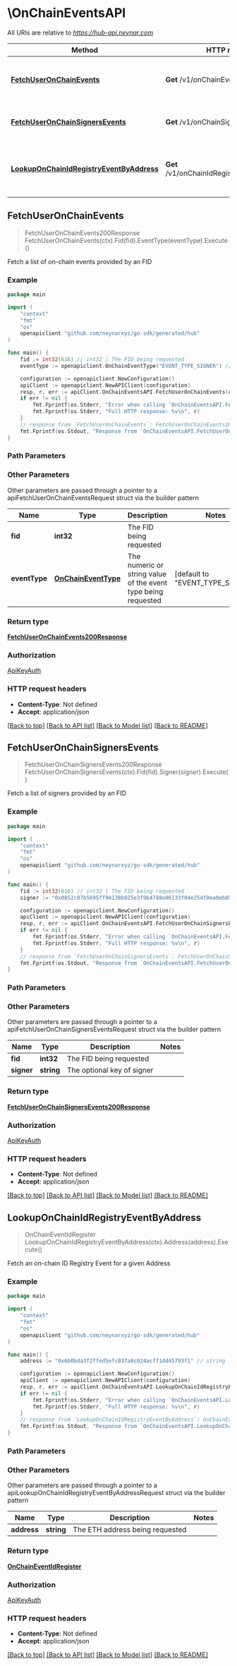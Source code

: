 # \OnChainEventsAPI

All URIs are relative to *https://hub-api.neynar.com*

Method | HTTP request | Description
------------- | ------------- | -------------
[**FetchUserOnChainEvents**](OnChainEventsAPI.md#FetchUserOnChainEvents) | **Get** /v1/onChainEventsByFid | Fetch a list of on-chain events provided by an FID
[**FetchUserOnChainSignersEvents**](OnChainEventsAPI.md#FetchUserOnChainSignersEvents) | **Get** /v1/onChainSignersByFid | Fetch a list of signers provided by an FID
[**LookupOnChainIdRegistryEventByAddress**](OnChainEventsAPI.md#LookupOnChainIdRegistryEventByAddress) | **Get** /v1/onChainIdRegistryEventByAddress | Fetch an on-chain ID Registry Event for a given Address



## FetchUserOnChainEvents

> FetchUserOnChainEvents200Response FetchUserOnChainEvents(ctx).Fid(fid).EventType(eventType).Execute()

Fetch a list of on-chain events provided by an FID



### Example

```go
package main

import (
	"context"
	"fmt"
	"os"
	openapiclient "github.com/neynarxyz/go-sdk/generated/hub"
)

func main() {
	fid := int32(616) // int32 | The FID being requested
	eventType := openapiclient.OnChainEventType("EVENT_TYPE_SIGNER") // OnChainEventType | The numeric or string value of the event type being requested (default to "EVENT_TYPE_SIGNER")

	configuration := openapiclient.NewConfiguration()
	apiClient := openapiclient.NewAPIClient(configuration)
	resp, r, err := apiClient.OnChainEventsAPI.FetchUserOnChainEvents(context.Background()).Fid(fid).EventType(eventType).Execute()
	if err != nil {
		fmt.Fprintf(os.Stderr, "Error when calling `OnChainEventsAPI.FetchUserOnChainEvents``: %v\n", err)
		fmt.Fprintf(os.Stderr, "Full HTTP response: %v\n", r)
	}
	// response from `FetchUserOnChainEvents`: FetchUserOnChainEvents200Response
	fmt.Fprintf(os.Stdout, "Response from `OnChainEventsAPI.FetchUserOnChainEvents`: %v\n", resp)
}
```

### Path Parameters



### Other Parameters

Other parameters are passed through a pointer to a apiFetchUserOnChainEventsRequest struct via the builder pattern


Name | Type | Description  | Notes
------------- | ------------- | ------------- | -------------
 **fid** | **int32** | The FID being requested | 
 **eventType** | [**OnChainEventType**](OnChainEventType.md) | The numeric or string value of the event type being requested | [default to &quot;EVENT_TYPE_SIGNER&quot;]

### Return type

[**FetchUserOnChainEvents200Response**](FetchUserOnChainEvents200Response.md)

### Authorization

[ApiKeyAuth](../README.md#ApiKeyAuth)

### HTTP request headers

- **Content-Type**: Not defined
- **Accept**: application/json

[[Back to top]](#) [[Back to API list]](../README.md#documentation-for-api-endpoints)
[[Back to Model list]](../README.md#documentation-for-models)
[[Back to README]](../README.md)


## FetchUserOnChainSignersEvents

> FetchUserOnChainSignersEvents200Response FetchUserOnChainSignersEvents(ctx).Fid(fid).Signer(signer).Execute()

Fetch a list of signers provided by an FID



### Example

```go
package main

import (
	"context"
	"fmt"
	"os"
	openapiclient "github.com/neynarxyz/go-sdk/generated/hub"
)

func main() {
	fid := int32(616) // int32 | The FID being requested
	signer := "0x0852c07b5695ff94138b025e3f9b4788e06133f04e254f0ea0eb85a06e999cdd" // string | The optional key of signer (optional)

	configuration := openapiclient.NewConfiguration()
	apiClient := openapiclient.NewAPIClient(configuration)
	resp, r, err := apiClient.OnChainEventsAPI.FetchUserOnChainSignersEvents(context.Background()).Fid(fid).Signer(signer).Execute()
	if err != nil {
		fmt.Fprintf(os.Stderr, "Error when calling `OnChainEventsAPI.FetchUserOnChainSignersEvents``: %v\n", err)
		fmt.Fprintf(os.Stderr, "Full HTTP response: %v\n", r)
	}
	// response from `FetchUserOnChainSignersEvents`: FetchUserOnChainSignersEvents200Response
	fmt.Fprintf(os.Stdout, "Response from `OnChainEventsAPI.FetchUserOnChainSignersEvents`: %v\n", resp)
}
```

### Path Parameters



### Other Parameters

Other parameters are passed through a pointer to a apiFetchUserOnChainSignersEventsRequest struct via the builder pattern


Name | Type | Description  | Notes
------------- | ------------- | ------------- | -------------
 **fid** | **int32** | The FID being requested | 
 **signer** | **string** | The optional key of signer | 

### Return type

[**FetchUserOnChainSignersEvents200Response**](FetchUserOnChainSignersEvents200Response.md)

### Authorization

[ApiKeyAuth](../README.md#ApiKeyAuth)

### HTTP request headers

- **Content-Type**: Not defined
- **Accept**: application/json

[[Back to top]](#) [[Back to API list]](../README.md#documentation-for-api-endpoints)
[[Back to Model list]](../README.md#documentation-for-models)
[[Back to README]](../README.md)


## LookupOnChainIdRegistryEventByAddress

> OnChainEventIdRegister LookupOnChainIdRegistryEventByAddress(ctx).Address(address).Execute()

Fetch an on-chain ID Registry Event for a given Address



### Example

```go
package main

import (
	"context"
	"fmt"
	"os"
	openapiclient "github.com/neynarxyz/go-sdk/generated/hub"
)

func main() {
	address := "0x6b0bda3f2ffed5efc83fa8c024acff1dd45793f1" // string | The ETH address being requested

	configuration := openapiclient.NewConfiguration()
	apiClient := openapiclient.NewAPIClient(configuration)
	resp, r, err := apiClient.OnChainEventsAPI.LookupOnChainIdRegistryEventByAddress(context.Background()).Address(address).Execute()
	if err != nil {
		fmt.Fprintf(os.Stderr, "Error when calling `OnChainEventsAPI.LookupOnChainIdRegistryEventByAddress``: %v\n", err)
		fmt.Fprintf(os.Stderr, "Full HTTP response: %v\n", r)
	}
	// response from `LookupOnChainIdRegistryEventByAddress`: OnChainEventIdRegister
	fmt.Fprintf(os.Stdout, "Response from `OnChainEventsAPI.LookupOnChainIdRegistryEventByAddress`: %v\n", resp)
}
```

### Path Parameters



### Other Parameters

Other parameters are passed through a pointer to a apiLookupOnChainIdRegistryEventByAddressRequest struct via the builder pattern


Name | Type | Description  | Notes
------------- | ------------- | ------------- | -------------
 **address** | **string** | The ETH address being requested | 

### Return type

[**OnChainEventIdRegister**](OnChainEventIdRegister.md)

### Authorization

[ApiKeyAuth](../README.md#ApiKeyAuth)

### HTTP request headers

- **Content-Type**: Not defined
- **Accept**: application/json

[[Back to top]](#) [[Back to API list]](../README.md#documentation-for-api-endpoints)
[[Back to Model list]](../README.md#documentation-for-models)
[[Back to README]](../README.md)

